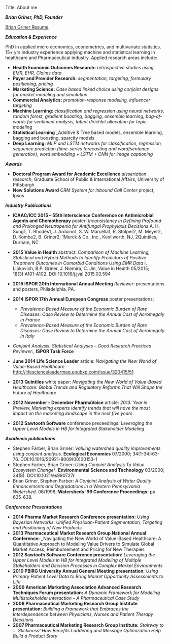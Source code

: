 Title: About me

[](https://upload.wikimedia.org/wikipedia/commons/thumb/e/ed/0009-cmls-2012_preview_ecran.jpg/640px-0009-cmls-2012_preview_ecran.jpg)

**_Brian Griner, PhD, Founder_**

[Brian Griner Resume](https://resume.creddle.io/resume/irrmmbsyws1)

**_Education & Experience_**

PhD in applied micro economics, econometrics, and multivariate statistics. 
15+ yrs industry experience applying machine and statistical learning in healthcare and 
Pharmaceutical industry. Applied research areas include:  
  
* **Health Economic Outcomes Research:** _retrospective studies using EMR, EHR, Claims data_
* **Payer and Provider Research:** _segmentation, targeting, formulary positioning, pricing_
* **Marketing Science:** _Case based linked choice using conjoint designs for market modeling and simulation_ 
* **Commercial Analytics:** _promotion-response modeling, influencer targeting_
* **Machine Learning:** _classification and regression using neural networks, random forest, gradient boosting, bagging, ensemble learning; bag-of-words for sentiment analysis, latent dirichlet allocation for topic modeling_
* **Statistical Learning** _Additive & Tree based models, ensemble learning, bagging and boosting, sparcity models
* **Deep Learning:** _MLP and LSTM networks for classification, regression, sequence prediction (time-series forecasting and word/sentence generation), word embedding + LSTM + CNN for image captioning_

**_Awards_**

* **Doctoral Program Award for Academic Excellence** _dissertation research_, Graduate School of Public & International Affairs, University of Pittsburgh
* **New Solutions Award** _CRM System for Inbound Call Center_  project, Ipsos

**_Industry Publications_** 

* **ICAAC/ICC 2015 – 55th Interscience Conference on Antimicrobial Agents and Chemotherapy** poster: _Inconsistency in Defining Profound and Prolonged Neutropenia for Antifungal Prophylaxis Decisions_ A. H. Sung1, T. Rhodes1, J. Arduino1, S. W. Marcella1, R. Stolper2, M. Meyer2, D. Kombe2, B. Griner2; 1Merck & Co., Inc., Kenilworth, NJ, 2Quintiles, Durham, NC
* **2015 Value in Health** abstract: _Comparison of Machine Learning, Statistical and Hybrid Methods to Identify Predictors of Positive Treatment Outcomes in Comorbid Conditions Using EMR Data_ I. Lipkovich, B.P. Griner, J. Niemira, C. Jin, Value in Health 05/2015; 18(3):A101-A102. DOI:10.1016/j.jval.2015.03.594 
* **2015 ISPOR 20th International Annual Meeting** _Reviewer:_ presentations and posters, Philadelphia, PA. 
* **2014 ISPOR 17th Annual European Congress** poster presentations:
  - _Prevalence-Based Measure of the Economic Burden of Rare Diseases: Case Review to Determine the Annual Cost of Acromegaly in France_ 
  - _Prevalence-Based Measure of the Economic Burden of Rare Diseases: Case Review to Determine the Annual Cost of Acromegaly in Italy_
   
* _Conjoint Analysis: Statistical Analyses – Good Research Practices_ _Reviewer:_, **ISPOR Task Force**
* **June 2014 Life Science Leader** article: _Navigating the New World of Value-Based Healthcare_ http://lifescienceleadermag.epubxp.com/issue/320415/51
* **2013 Quintiles** white paper: _Navigating the New World of Value-Based Healthcare: Global Trends and Regulatory Reforms That Will Shape the Future of Healthcare_ 
* **2012 November – December PharmaVoice** article: _2013: Year in Preview, Marketing experts identify trends that will have the most impact on the marketing landscape in the next five years_
* **2012 Sawtooth Software** conference preceedings: _Leveraging the Upper Level Models in HB for Integrated Stakeholder Modeling_

**_Academic publications_**

* Stephen Farber, Brian Griner: _Valuing watershed quality improvements using conjoint analysis._ **Ecological Economics** 07/2000; 34(1-34):63-76. DOI:10.1016/S0921-8009(00)00153-1
* Stephen Farber, Brian Griner: _Using Conjoint Analysis To Value Ecosystem Change†._ **Environmental Science and Technology** 03/2000; 34(8). DOI:10.1021/es990727r
* Brian Griner, Stephen Farber: _A Conjoint Analysis of Water Quality Enhancements and Degradations in a Western Pennsylvania Watershed._ 06/1996; **Watersheds ’96 Conference Proceedings:** pp 635-638.

 **_Conference Presentations_**
 
* **2014 Pharma Market Research Conference presentation:** _Using Bayesian Networks: Unified Physician-Patient Segmentation, Targeting and Positioning of New Products_
* **2013 Pharmaceutical Market Research Group National Annual Conference:** _Navigating the New World of Value-Based Healthcare: A Quantitative Approach to Modeling Value Drivers to Simulate Global Market Access, Reimbursement and Pricing for New Therapies
* **2012 Sawtooth Software Conference presentation:** _Leveraging the Upper Level Models in HB for Integrated Modeling of Multiple Stakeholders and Decision Processes in Complex Market Environments_
* **2010 PBIRG University Annual General Meeting presentation:**  _Using Primary Patient Level Data to Bring Market Opportunity Assessments to Life_
* **2009 American Marketing Association Advanced Research Techniques Forum presentation:** _A Dynamic Framework for Modeling Multistakeholder Interaction – A Pharmaceutical Case Study_ 
* **2008 Pharmaceutical Marketing Research Group Institute presentation:** _Building a Framework that Embraces the Interdependence between Physicians, Nurses and Patient Therapy Decisions_
* **2007 Pharmaceutical Marketing Research Group Institute:** _Stairway to … Stickiness! How Benefits Laddering and Message Optimization Help Build a Product Story_
